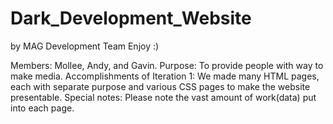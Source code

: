 # Dark_Development_Website
by MAG Development Team
Enjoy :)


Members: Mollee, Andy, and Gavin.
Purpose: To provide people with way to make media.
Accomplishments of Iteration 1: We made many HTML pages, each with separate purpose and various CSS pages to make the website presentable.
Special notes: Please note the vast amount of work(data) put into each page.
